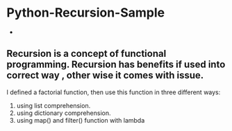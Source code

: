 # Python-Recursion-Sample
- 
Recursion is a concept of functional programming.
Recursion has benefits if used into correct way , other wise it comes with issue.
-
I defined a factorial function, then use this function in three different ways:
1. using list comprehension.
2. using dictionary comprehension.
3. using map() and filter() function with lambda 
